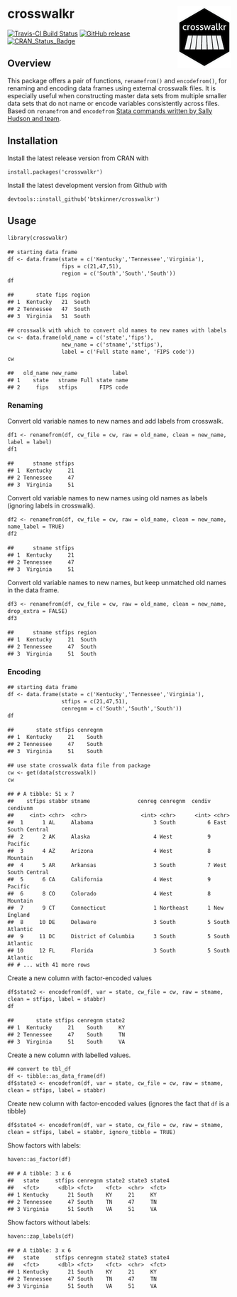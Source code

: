 crosswalkr <img src="man/figures/logo.png" align="right" />
===========================================================

[![Travis-CI Build
Status](https://travis-ci.org/btskinner/crosswalkr.svg?branch=master)](https://travis-ci.org/btskinner/crosswalkr)
[![GitHub
release](https://img.shields.io/github/release/btskinner/crosswalkr.svg)](https://github.com/btskinner/crosswalkr)
[![CRAN\_Status\_Badge](http://www.r-pkg.org/badges/version/crosswalkr)](http://cran.r-project.org/package=crosswalkr)

Overview
--------

This package offers a pair of functions, `renamefrom()` and
`encodefrom()`, for renaming and encoding data frames using external
crosswalk files. It is especially useful when constructing master data
sets from multiple smaller data sets that do not name or encode
variables consistently across files. Based on `renamefrom` and
`encodefrom` [Stata commands written by Sally Hudson and
team](https://github.com/slhudson/rename-and-encode).

Installation
------------

Install the latest release version from CRAN with

    install.packages('crosswalkr')

Install the latest development version from Github with

    devtools::install_github('btskinner/crosswalkr')

Usage
-----

    library(crosswalkr)

    ## starting data frame
    df <- data.frame(state = c('Kentucky','Tennessee','Virginia'),
                     fips = c(21,47,51),
                     region = c('South','South','South'))
    df

    ##       state fips region
    ## 1  Kentucky   21  South
    ## 2 Tennessee   47  South
    ## 3  Virginia   51  South

    ## crosswalk with which to convert old names to new names with labels
    cw <- data.frame(old_name = c('state','fips'),
                     new_name = c('stname','stfips'),
                     label = c('Full state name', 'FIPS code'))
    cw

    ##   old_name new_name           label
    ## 1    state   stname Full state name
    ## 2     fips   stfips       FIPS code

### Renaming

Convert old variable names to new names and add labels from crosswalk.

    df1 <- renamefrom(df, cw_file = cw, raw = old_name, clean = new_name, label = label)
    df1

    ##      stname stfips
    ## 1  Kentucky     21
    ## 2 Tennessee     47
    ## 3  Virginia     51

Convert old variable names to new names using old names as labels
(ignoring labels in crosswalk).

    df2 <- renamefrom(df, cw_file = cw, raw = old_name, clean = new_name, name_label = TRUE)
    df2

    ##      stname stfips
    ## 1  Kentucky     21
    ## 2 Tennessee     47
    ## 3  Virginia     51

Convert old variable names to new names, but keep unmatched old names in
the data frame.

    df3 <- renamefrom(df, cw_file = cw, raw = old_name, clean = new_name, drop_extra = FALSE)
    df3 

    ##      stname stfips region
    ## 1  Kentucky     21  South
    ## 2 Tennessee     47  South
    ## 3  Virginia     51  South

### Encoding

    ## starting data frame
    df <- data.frame(state = c('Kentucky','Tennessee','Virginia'),
                     stfips = c(21,47,51),
                     cenregnm = c('South','South','South'))
    df

    ##       state stfips cenregnm
    ## 1  Kentucky     21    South
    ## 2 Tennessee     47    South
    ## 3  Virginia     51    South

    ## use state crosswalk data file from package
    cw <- get(data(stcrosswalk))
    cw

    ## # A tibble: 51 x 7
    ##    stfips stabbr stname               cenreg cenregnm  cendiv cendivnm          
    ##     <int> <chr>  <chr>                 <int> <chr>      <int> <chr>             
    ##  1      1 AL     Alabama                   3 South          6 East South Central
    ##  2      2 AK     Alaska                    4 West           9 Pacific           
    ##  3      4 AZ     Arizona                   4 West           8 Mountain          
    ##  4      5 AR     Arkansas                  3 South          7 West South Central
    ##  5      6 CA     California                4 West           9 Pacific           
    ##  6      8 CO     Colorado                  4 West           8 Mountain          
    ##  7      9 CT     Connecticut               1 Northeast      1 New England       
    ##  8     10 DE     Delaware                  3 South          5 South Atlantic    
    ##  9     11 DC     District of Columbia      3 South          5 South Atlantic    
    ## 10     12 FL     Florida                   3 South          5 South Atlantic    
    ## # ... with 41 more rows

Create a new column with factor-encoded values

    df$state2 <- encodefrom(df, var = state, cw_file = cw, raw = stname, clean = stfips, label = stabbr)
    df

    ##       state stfips cenregnm state2
    ## 1  Kentucky     21    South     KY
    ## 2 Tennessee     47    South     TN
    ## 3  Virginia     51    South     VA

Create a new column with labelled values.

    ## convert to tbl_df
    df <- tibble::as_data_frame(df)
    df$state3 <- encodefrom(df, var = state, cw_file = cw, raw = stname, clean = stfips, label = stabbr)

Create new column with factor-encoded values (ignores the fact that `df`
is a tibble)

    df$state4 <- encodefrom(df, var = state, cw_file = cw, raw = stname, clean = stfips, label = stabbr, ignore_tibble = TRUE)

Show factors with labels:

    haven::as_factor(df)

    ## # A tibble: 3 x 6
    ##   state     stfips cenregnm state2 state3 state4
    ##   <fct>      <dbl> <fct>    <fct>  <chr>  <fct> 
    ## 1 Kentucky      21 South    KY     21     KY    
    ## 2 Tennessee     47 South    TN     47     TN    
    ## 3 Virginia      51 South    VA     51     VA

Show factors without labels:

    haven::zap_labels(df)

    ## # A tibble: 3 x 6
    ##   state     stfips cenregnm state2 state3 state4
    ##   <fct>      <dbl> <fct>    <fct>  <chr>  <fct> 
    ## 1 Kentucky      21 South    KY     21     KY    
    ## 2 Tennessee     47 South    TN     47     TN    
    ## 3 Virginia      51 South    VA     51     VA

